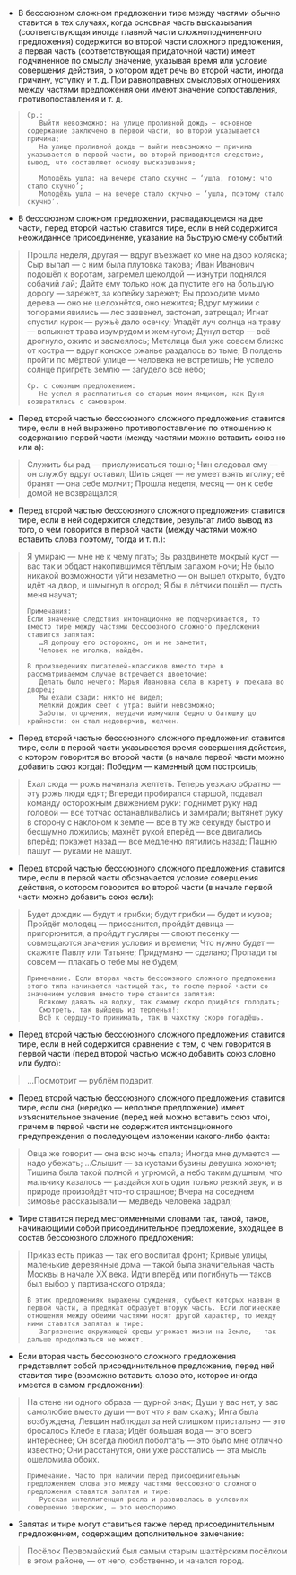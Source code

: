 - В бессоюзном сложном предложении тире между частями обычно ставится в тех случаях, когда основная часть высказывания (соответствующая иногда главной части сложноподчиненного предложения) содержится во второй части сложного предложения, а первая часть (соответствующая придаточной части) имеет подчиненное по смыслу значение, указывая время или условие совершения действия, о котором идет речь во второй части, иногда причину, уступку и т. д. При равноправных смысловых отношениях между частями предложения они имеют значение сопоставления, противопоставления и т. д.
>
>     Ср.:
>        Выйти невозможно: на улице проливной дождь — основное содержание заключено в первой части, во второй указывается причина;
>        На улице проливной дождь — выйти невозможно — причина указывается в первой части, во второй приводится следствие, вывод, что составляет основу высказывания;
>
>        Молодёжь ушла: на вечере стало скучно — ‘ушла, потому: что стало скучно’;
>        Молодёжь ушла — на вечере стало скучно — ‘ушла, поэтому стало скучно’.
>

- В бессоюзном сложном предложении, распадающемся на две части, перед второй частью ставится тире, если в ней содержится неожиданное присоединение, указание на быструю смену событий:
> Прошла неделя, другая — вдруг въезжает ко мне на двор коляска;
> Сыр выпал — с ним была плутовка такова;
> Иван Иванович подошёл к воротам, загремел щеколдой — изнутри поднялся собачий лай;
> Дайте ему только нож да пустите его на большую дорогу — зарежет, за копейку зарежет;
> Вы проходите мимо дерева — оно не шелохнётся, оно нежится;
> Вдруг мужики с топорами явились — лес зазвенел, застонал, затрещал;
> Игнат спустил курок — ружьё дало осечку; Упадёт луч солнца на траву — вспыхнет трава изумрудом и жемчугом;
> Дунул ветер — всё дрогнуло, ожило и засмеялось;
> Метелица был уже совсем близко от костра — вдруг конское ржанье раздалось во тьме;
> В полдень пройти по мёртвой улице — человека не встретишь;
> Не успело солнце пригреть землю — загудело всё небо;
>
>     Ср. с союзным предложением:
>        Не успел я расплатиться со старым моим ямщиком, как Дуня возвратилась с самоваром.
>

- Перед второй частью бессоюзного сложного предложения ставится тире, если в ней выражено противопоставление по отношению к содержанию первой части (между частями можно вставить союз но или а):
> Служить бы рад — прислуживаться тошно;
> Чин следовал ему — он службу вдруг оставил;
> Шить сядет — не умеет взять иголку; её бранят — она себе молчит;
> Прошла неделя, месяц — он к себе домой не возвращался;

- Перед второй частью бессоюзного сложного предложения ставится тире, если в ней содержится следствие, результат либо вывод из того, о чем говорится в первой части (между частями можно вставить слова поэтому, тогда и т. п.):
> Я умираю — мне не к чему лгать;
> Вы раздвинете мокрый куст — вас так и обдаст накопившимся тёплым запахом ночи;
> Не было никакой возможности уйти незаметно — он вышел открыто, будто идёт на двор, и шмыгнул в огород;
> Я бы в лётчики пошёл — пусть меня научат;
>
>     Примечания:
>     Если значение следствия интонационно не подчеркивается, то вместо тире между частями бессоюзного сложного предложения ставится запятая:
>        …Я допрошу его осторожно, он и не заметит;
>        Человек не иголка, найдём.
>
>     В произведениях писателей-классиков вместо тире в рассматриваемом случае встречается двоеточие:
>        Делать было нечего: Марья Ивановна села в карету и поехала во дворец;
>        Мы ехали сзади: никто не видел;
>        Мелкий дождик сеет с утра: выйти невозможно;
>        Заботы, огорчения, неудачи измучили бедного батюшку до крайности: он стал недоверчив, желчен.
>

- Перед второй частью бессоюзного сложного предложения ставится тире, если в первой части указывается время совершения действия, о котором говорится во второй части (в начале первой части можно добавить союз когда): Победим — каменный дом построишь;
> Ехал сюда — рожь начинала желтеть. Теперь уезжаю обратно — эту рожь люди едят;
> Впереди пробирался старшой, подавал команду осторожным движением руки: поднимет руку над головой — все тотчас останавливались и замирали; вытянет руку в сторону с наклоном к земле — все в ту же секунду быстро и бесшумно ложились; махнёт рукой вперёд — все двигались вперёд; покажет назад — все медленно пятились назад;
> Пашню пашут — руками не машут.

- Перед второй частью бессоюзного сложного предложения ставится тире, если в первой части обозначается условие совершения действия, о котором говорится во второй части (в начале первой части можно добавить союз если):
> Будет дождик — будут и грибки; будут грибки — будет и кузов;
> Пройдёт молодец — приосанится, пройдёт девица — пригорюнится, а пройдут гусляры — споют песенку — совмещаются значения условия и времени;
> Что нужно будет — скажите Павлу или Татьяне;
> Придумано — сделано;
> Пропади ты совсем — плакать о тебе мы не будем;
>
>     Примечание. Если вторая часть бессоюзного сложного предложения этого типа начинается частицей так, то после первой части со значением условия вместо тире ставится запятая:
>        Всякому давать на водку, так самому скоро придётся голодать;
>        Смотреть, так выйдешь из терпенья!;
>        Всё к сердцу-то принимать, так в чахотку скоро попадёшь.
>

- Перед второй частью бессоюзного сложного предложения ставится тире, если в ней содержится сравнение с тем, о чем говорится в первой части (перед второй частью можно добавить союз словно или будто):
> …Посмотрит — рублём подарит.

- Перед второй частью бессоюзного сложного предложения ставится тире, если она (нередко — неполное предложение) имеет изъяснительное значение (перед ней можно вставить союз что), причем в первой части не содержится интонационного предупреждения о последующем изложении какого-либо факта:
> Овца же говорит — она всю ночь спала;
> Иногда мне думается — надо убежать;
> …Слышит — за кустами бузины девушка хохочет;
> Тишина была такой полной и угрюмой, а небо таким душным, что мальчику казалось — раздайся хоть один только резкий звук, и в природе произойдёт что-то страшное;
> Вчера на соседнем зимовье рассказывали — медведь человека задрал;

- Тире ставится перед местоименными словами так, такой, таков, начинающими собой присоединительное предложение, входящее в состав бессоюзного сложного предложения:
> Приказ есть приказ — так его воспитал фронт;
> Кривые улицы, маленькие деревянные дома — такой была значительная часть Москвы в начале XX века. Идти вперёд или погибнуть — таков был выбор у партизанского отряда;
>
>     В этих предложениях выражены суждения, субъект которых назван в первой части, а предикат образует вторую часть. Если логические отношения между обеими частями носят другой характер, то между ними ставятся запятая и тире:
>        Загрязнение окружающей среды угрожает жизни на Земле, — так дальше продолжаться не может.
>

- Если вторая часть бессоюзного сложного предложения представляет собой присоединительное предложение, перед ней ставится тире (возможно вставить слово это, которое иногда имеется в самом предложении):
> На стене ни одного образа — дурной знак;
> Души у вас нет, у вас самолюбие вместо души — вот что я вам скажу;
> Инга была возбуждена, Левшин наблюдал за ней слишком пристально — это бросалось Клебе в глаза;
> Идёт большая вода — это всего интереснее;
> Он всегда любил поболтать — это было мне отлично известно;
> Они расстанутся, они уже расстались — эта мысль ошеломила обоих.
>
>     Примечание. Часто при наличии перед присоединительным предложением слова это между частями бессоюзного сложного предложения ставятся запятая и тире:
>        Русская интеллигенция росла и развивалась в условиях совершенно зверских, — это неоспоримо. 
>

- Запятая и тире могут ставиться также перед присоединительным предложением, содержащим дополнительное замечание:
> Посёлок Первомайский был самым старым шахтёрским посёлком в этом районе, — от него, собственно, и начался город.
